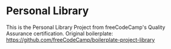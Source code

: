 # Personal Library

This is the Personal Library Project from freeCodeCamp's Quality Assurance certification.
Original boilerplate: https://github.com/freeCodeCamp/boilerplate-project-library
